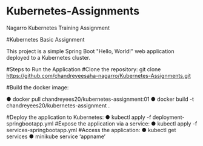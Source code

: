 # Kubernetes-Assignments
Nagarro Kubernetes Training Assignment

#Kubernetes Basic Assignment

This project is a simple Spring Boot "Hello, World!" web application deployed to a Kubernetes cluster.

#Steps to Run the Application
#Clone the repository: 
git clone https://github.com/chandreyeesaha-nagarro/Kubernetes-Assignments.git

#Build the docker image:
 
●	docker pull chandreyees20/kubernetes-assignment:01
●	docker build -t chandreyees20/kubernetes-assignment .
     
#Deploy the application to Kubernetes:
●	kubectl apply -f deployment-springbootapp.yml
#Expose the application via a service:
●	kubectl apply -f services-springbootapp.yml
#Access the application:
●	kubectl get services
●	minikube service ‘appname’



